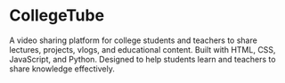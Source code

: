 # CollegeTube
A video sharing platform for college students and teachers to share lectures, projects, vlogs, and educational content. Built with HTML, CSS, JavaScript, and Python. Designed to help students learn and teachers to share knowledge effectively.
